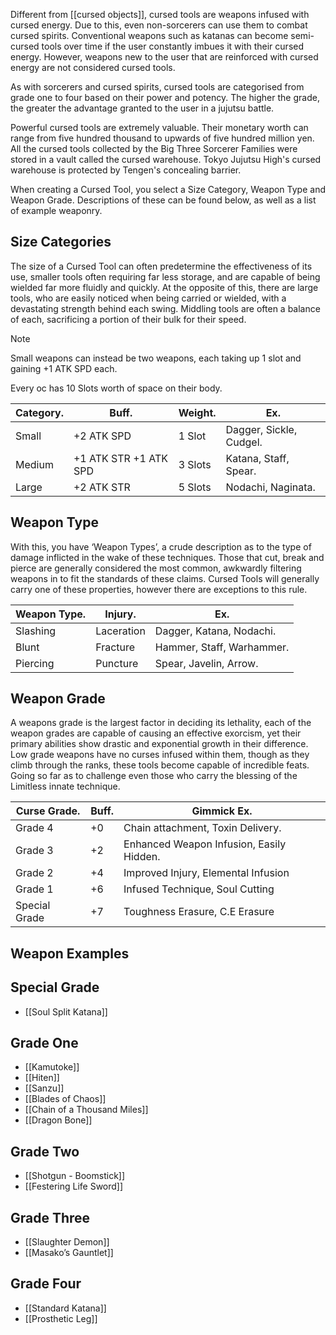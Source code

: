 Different from [[cursed objects]], cursed tools are weapons infused with cursed energy. Due to this, even non-sorcerers can use them to combat cursed spirits. Conventional weapons such as katanas can become semi-cursed tools over time if the user constantly imbues it with their cursed energy. However, weapons new to the user that are reinforced with cursed energy are not considered cursed tools.

As with sorcerers and cursed spirits, cursed tools are categorised from grade one to four based on their power and potency. The higher the grade, the greater the advantage granted to the user in a jujutsu battle.

Powerful cursed tools are extremely valuable. Their monetary worth can range from five hundred thousand to upwards of five hundred million yen. All the cursed tools collected by the Big Three Sorcerer Families were stored in a vault called the cursed warehouse. Tokyo Jujutsu High's cursed warehouse is protected by Tengen's concealing barrier. 

When creating a Cursed Tool, you select a Size Category, Weapon Type and Weapon Grade. Descriptions of these can be found below, as well as a list of example weaponry.

## Size Categories
The size of a Cursed Tool can often predetermine the effectiveness of its use, smaller tools often requiring far less storage, and are capable of being wielded far more fluidly and quickly. At the opposite of this, there are large tools, who are easily noticed when being carried or wielded, with a devastating strength behind each swing. Middling tools are often a balance of each, sacrificing a portion of their bulk for their speed. 

> [!NOTE]
> Small weapons can instead be two weapons, each taking up 1 slot and gaining +1 ATK SPD each.

Every oc has 10 Slots worth of space on their body.

| Category. | Buff.                 | Weight. | Ex.                     |
| --------- | --------------------- | ------- | ----------------------- |
| Small     | +2 ATK SPD            | 1 Slot  | Dagger, Sickle, Cudgel. |
| Medium    | +1 ATK STR +1 ATK SPD | 3 Slots | Katana, Staff, Spear.   |
| Large     | +2 ATK STR            | 5 Slots | Nodachi, Naginata.      |

## Weapon Type
With this, you have ‘Weapon Types’, a crude description as to the type of damage inflicted in the wake of these techniques. Those that cut, break and pierce are generally considered the most common, awkwardly filtering weapons in to fit the standards of these claims. Cursed Tools will generally carry one of these properties, however there are exceptions to this rule.

| Weapon Type. | Injury.    | Ex.                       |
| ------------ | ---------- | ------------------------- |
| Slashing     | Laceration | Dagger, Katana, Nodachi.  |
| Blunt        | Fracture   | Hammer, Staff, Warhammer. |
| Piercing     | Puncture   | Spear, Javelin, Arrow.    |

## Weapon Grade
A weapons grade is the largest factor in deciding its lethality, each of the weapon grades are capable of causing an effective exorcism, yet their primary abilities show drastic and exponential growth in their difference. Low grade weapons have no curses infused within them, though as they climb through the ranks, these tools become capable of incredible feats. Going so far as to challenge even those who carry the blessing of the Limitless innate technique.

| Curse Grade.  | Buff. | Gimmick Ex.                              |
| ------------- | ----- | ---------------------------------------- |
| Grade 4       | +0    | Chain attachment, Toxin Delivery.        |
| Grade 3       | +2    | Enhanced Weapon Infusion, Easily Hidden. |
| Grade 2       | +4    | Improved Injury, Elemental Infusion      |
| Grade 1       | +6    | Infused Technique, Soul Cutting          |
| Special Grade | +7    | Toughness Erasure, C.E Erasure           |

## Weapon Examples

## Special Grade
- [[Soul Split Katana]]
## Grade One
- [[Kamutoke]]
- [[Hiten]]
- [[Sanzu]]
- [[Blades of Chaos]]
- [[Chain of a Thousand Miles]]
- [[Dragon Bone]]
## Grade Two
- [[Shotgun - Boomstick]]
- [[Festering Life Sword]]
## Grade Three
- [[Slaughter Demon]]
- [[Masako’s Gauntlet]]
## Grade Four
- [[Standard Katana]]
- [[Prosthetic Leg]]

